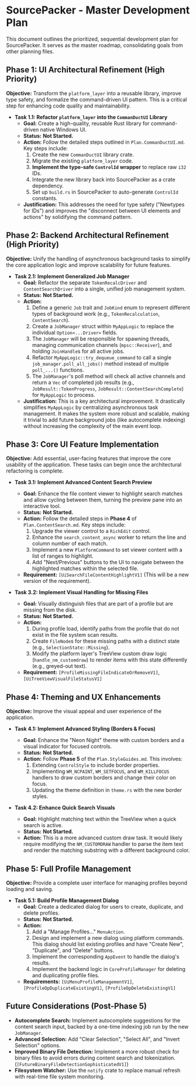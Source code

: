 # SourcePacker - Master Development Plan

This document outlines the prioritized, sequential development plan for SourcePacker. It serves as the master roadmap, consolidating goals from other planning files.

## **Phase 1: UI Architectural Refinement (High Priority)**

**Objective:** Transform the `platform_layer` into a reusable library, improve type safety, and formalize the command-driven UI pattern. This is a critical step for enhancing code quality and maintainability.

*   **Task 1.1: Refactor `platform_layer` into the `CommanDuctUI` Library**
    *   **Goal:** Create a high-quality, reusable Rust library for command-driven native Windows UI.
    *   **Status:** **Not Started.**
    *   **Action:** Follow the detailed steps outlined in `Plan.CommanDuctUI.md`. Key steps include:
        1.  Create the new `CommanDuctUI` library crate.
        2.  Migrate the existing `platform_layer` code.
        3.  **Implement the type-safe `ControlId` wrapper** to replace raw `i32` IDs.
        4.  Integrate the new library back into SourcePacker as a crate dependency.
        5.  Set up `build.rs` in SourcePacker to auto-generate `ControlId` constants.
    *   **Justification:** This addresses the need for type safety ("Newtypes for IDs") and improves the "disconnect between UI elements and actions" by solidifying the command pattern.

## **Phase 2: Backend Architectural Refinement (High Priority)**

**Objective:** Unify the handling of asynchronous background tasks to simplify the core application logic and improve scalability for future features.

*   **Task 2.1: Implement Generalized Job Manager**
    *   **Goal:** Refactor the separate `TokenRecalcDriver` and `ContentSearchDriver` into a single, unified job management system.
    *   **Status:** **Not Started.**
    *   **Action:**
        1.  Define a generic `Job` trait and `JobKind` enum to represent different types of background work (e.g., `TokenRecalculation`, `ContentSearch`).
        2.  Create a `JobManager` struct within `MyAppLogic` to replace the individual `Option<...Driver>` fields.
        3.  The `JobManager` will be responsible for spawning threads, managing communication channels (`mpsc::Receiver`), and holding `JoinHandle`s for all active jobs.
        4.  Refactor `MyAppLogic::try_dequeue_command` to call a single `job_manager.poll_all_jobs()` method instead of multiple `poll_...()` functions.
        5.  The `JobManager`'s poll method will check all active channels and return a `Vec` of completed job results (e.g., `JobResult::TokenProgress`, `JobResult::ContentSearchComplete`) for `MyAppLogic` to process.
    *   **Justification:** This is a key architectural improvement. It drastically simplifies `MyAppLogic` by centralizing asynchronous task management. It makes the system more robust and scalable, making it trivial to add future background jobs (like autocomplete indexing) without increasing the complexity of the main event loop.

## **Phase 3: Core UI Feature Implementation**

**Objective:** Add essential, user-facing features that improve the core usability of the application. These tasks can begin once the architectural refactoring is complete.

*   **Task 3.1: Implement Advanced Content Search Preview**
    *   **Goal:** Enhance the file content viewer to highlight search matches and allow cycling between them, turning the preview pane into an interactive tool.
    *   **Status:** **Not Started.**
    *   **Action:** Follow the detailed steps in **Phase 4** of `Plan.ContentSearch.md`. Key steps include:
        1.  Upgrade the viewer control to a `RichEdit` control.
        2.  Enhance the `search_content_async` worker to return the line and column number of each match.
        3.  Implement a new `PlatformCommand` to set viewer content *with* a list of ranges to highlight.
        4.  Add "Next/Previous" buttons to the UI to navigate between the highlighted matches within the selected file.
    *   **Requirement:** `[UiSearchFileContentHighlightV1]` (This will be a new version of the requirement).

*   **Task 3.2: Implement Visual Handling for Missing Files**
    *   **Goal:** Visually distinguish files that are part of a profile but are missing from the disk.
    *   **Status:** **Not Started.**
    *   **Action:**
        1.  During profile load, identify paths from the profile that do not exist in the file system scan results.
        2.  Create `FileNode`s for these missing paths with a distinct state (e.g., `SelectionState::Missing`).
        3.  Modify the platform layer's TreeView custom draw logic (`handle_nm_customdraw`) to render items with this state differently (e.g., greyed-out text).
    *   **Requirement:** `[ProfileMissingFileIndicateOrRemoveV1]`, `[UiTreeViewVisualFileStatusV1]`

## **Phase 4: Theming and UX Enhancements**

**Objective:** Improve the visual appeal and user experience of the application.

*   **Task 4.1: Implement Advanced Styling (Borders & Focus)**
    *   **Goal:** Enhance the "Neon Night" theme with custom borders and a visual indicator for focused controls.
    *   **Status:** **Not Started.**
    *   **Action:** Follow **Phase 5** of the `Plan.StyleGuides.md`. This involves:
        1.  Extending `ControlStyle` to include border properties.
        2.  Implementing `WM_NCPAINT`, `WM_SETFOCUS`, and `WM_KILLFOCUS` handlers to draw custom borders and change their color on focus.
        3.  Updating the theme definition in `theme.rs` with the new border styles.

*   **Task 4.2: Enhance Quick Search Visuals**
    *   **Goal:** Highlight matching text within the TreeView when a quick search is active.
    *   **Status:** **Not Started.**
    *   **Action:** This is a more advanced custom draw task. It would likely require modifying the `NM_CUSTOMDRAW` handler to parse the item text and render the matching substring with a different background color.

## **Phase 5: Full Profile Management**

**Objective:** Provide a complete user interface for managing profiles beyond loading and saving.

*   **Task 5.1: Build Profile Management Dialog**
    *   **Goal:** Create a dedicated dialog for users to create, duplicate, and delete profiles.
    *   **Status:** **Not Started.**
    *   **Action:**
        1.  Add a "Manage Profiles..." `MenuAction`.
        2.  Design and implement a new dialog using platform commands. This dialog should list existing profiles and have "Create New", "Duplicate", and "Delete" buttons.
        3.  Implement the corresponding `AppEvent` to handle the dialog's results.
        4.  Implement the backend logic in `CoreProfileManager` for deleting and duplicating profile files.
    *   **Requirements:** `[UiMenuProfileManagementV1]`, `[ProfileOpDuplicateExistingV1]`, `[ProfileOpDeleteExistingV1]`

## **Future Considerations (Post-Phase 5)**

*   **Autocomplete Search:** Implement autocomplete suggestions for the content search input, backed by a one-time indexing job run by the new `JobManager`.
*   **Advanced Selection:** Add "Clear Selection", "Select All", and "Invert Selection" options.
*   **Improved Binary File Detection:** Implement a more robust check for binary files to avoid errors during content search and tokenization. (`[FutureBinaryFileDetectionSophisticatedV1]`)
*   **Filesystem Watcher:** Use the `notify` crate to replace manual refresh with real-time file system monitoring.
